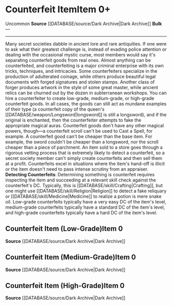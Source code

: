 ﻿---
id: '1632'
item_category: Services
item_subcategory: Secret Society Membership Services
level: '0'
name: Counterfeit Item
rarity: Uncommon
source: '[[DATABASE/source/Dark Archive|Dark Archive]]'
subcategory: service
trait:
- '[[DATABASE/trait/Uncommon|Uncommon]]'
type: Item

---
# Counterfeit Item<span class="item-type">Item 0+</span>

<span class="trait-uncommon item-trait">Uncommon</span>
**Source** [[DATABASE/source/Dark Archive|Dark Archive]]
**Bulk** —

---
Many secret societies dabble in ancient lore and rare antiquities. If one were to ask what their greatest challenge is, instead of evading police attention or dealing with the occasional mystic curse, most members would say it's separating counterfeit goods from real ones. Almost anything can be counterfeited, and counterfeiting is a major criminal enterprise with its own tricks, techniques, and intricacies. Some counterfeiters specialize in the production of adulterated coinage, while others produce beautiful legal documents with forged signatures and stolen stamps. Another class of forger produces artwork in the style of some great master, while ancient relics can be churned out by the dozen in subterranean workshops.
 You can hire a counterfeiter to create low-grade, medium-grade, or high-grade counterfeit goods. In all cases, the goods can still act as mundane examples of their type (a counterfeit copy of the queen's [[DATABASE/weapon/Longsword|longsword]] is still a longsword), and if the original is enchanted, then the counterfeiter attempts to fake the appropriate magical auras. Counterfeit goods don't have any other magical powers, though—a counterfeit scroll can't be used to Cast a Spell, for example. A counterfeit good can't be cheaper than the base item. For example, the sword couldn't be cheaper than a longsword, nor the scroll cheaper than a piece of parchment.
 An item sold to a store goes through a rigorous vetting process that is extremely likely to detect a counterfeit, so a secret society member can't simply create counterfeits and then sell them at a profit. Counterfeits excel in situations where the item's hand-off is illicit or the item doesn't need to pass intense scrutiny from an appraiser. 
**Detecting Counterfeits**: Determining something is counterfeit requires inspecting the item and succeeding at a relevant skill check against the counterfeit's DC. Typically, this is [[DATABASE/skill/Crafting|Crafting]], but one might use [[DATABASE/skill/Religion|Religion]] to detect a fake reliquary or [[DATABASE/skill/Medicine|Medicine]] to realize a potion is mere snake oil. Low-grade counterfeits typically have a very easy DC of the item's level, medium-grade counterfeits typically have a standard DC of the item's level, and high-grade counterfeits typically have a hard DC of the item's level.

## Counterfeit Item (Low-Grade)<span class="item-type">Item 0</span>

**Source** [[DATABASE/source/Dark Archive|Dark Archive]]

## Counterfeit Item (Medium-Grade)<span class="item-type">Item 0</span>

**Source** [[DATABASE/source/Dark Archive|Dark Archive]]

## Counterfeit Item (High-Grade)<span class="item-type">Item 0</span>

**Source** [[DATABASE/source/Dark Archive|Dark Archive]]